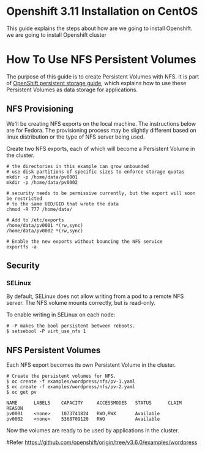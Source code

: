 # Openshift 3.11 Installation on CentOS

This guide explains the steps about how are we going to install Openshift. we are going to install Openshift cluster

# How To Use NFS Persistent Volumes

The purpose of this guide is to create Persistent Volumes with NFS. It is part of [OpenShift persistent storage guide](../README.md), which explains how to use these Persistent Volumes as data storage for applications.

## NFS Provisioning

We'll be creating NFS exports on the local machine.  The instructions below are for Fedora.  The provisioning process may be slightly different based on linux distribution or the type of NFS server being used.

Create two NFS exports, each of which will become a Persistent Volume in the cluster.

```
# the directories in this example can grow unbounded
# use disk partitions of specific sizes to enforce storage quotas
mkdir -p /home/data/pv0001
mkdir -p /home/data/pv0002

# security needs to be permissive currently, but the export will soon be restricted 
# to the same UID/GID that wrote the data
chmod -R 777 /home/data/

# Add to /etc/exports
/home/data/pv0001 *(rw,sync)
/home/data/pv0002 *(rw,sync)

# Enable the new exports without bouncing the NFS service
exportfs -a

```

## Security

### SELinux

By default, SELinux does not allow writing from a pod to a remote NFS server. The NFS volume mounts correctly, but is read-only.

To enable writing in SELinux on each node:

```
# -P makes the bool persistent between reboots.
$ setsebool -P virt_use_nfs 1
```

## NFS Persistent Volumes

Each NFS export becomes its own Persistent Volume in the cluster.

```
# Create the persistent volumes for NFS.
$ oc create -f examples/wordpress/nfs/pv-1.yaml
$ oc create -f examples/wordpress/nfs/pv-2.yaml
$ oc get pv

NAME      LABELS    CAPACITY     ACCESSMODES   STATUS      CLAIM     REASON
pv0001    <none>    1073741824   RWO,RWX       Available             
pv0002    <none>    5368709120   RWO           Available             

```

Now the volumes are ready to be used by applications in the cluster.

#Refer https://github.com/openshift/origin/tree/v3.6.0/examples/wordpress 
